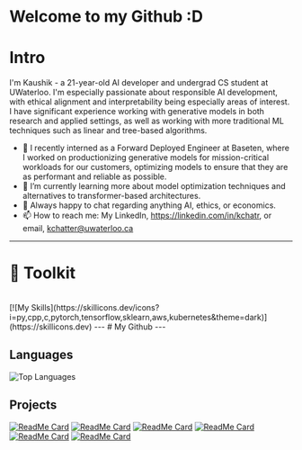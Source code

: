 # Welcome to my Github :D

<!--
**kchatr/kchatr** is a ✨ _special_ ✨ repository because its `README.md` (this file) appears on your GitHub profile.

Here are some ideas to get you started:

- 🔭 I’m currently working on ...
- 🌱 I’m currently learning ...
- 👯 I’m looking to collaborate on ...
- 🤔 I’m looking for help with ...
- 💬 Ask me about ...
- 📫 How to reach me: ...
- 😄 Pronouns: ...
- ⚡ Fun fact: ...
-->
# Intro
I'm Kaushik - a 21-year-old AI developer and undergrad CS student at UWaterloo. I'm especially passionate about responsible AI development, with ethical alignment and interpretability being especially areas of interest. I have significant experience working with generative models in both research and applied settings, as well as working with more traditional ML techniques such as linear and tree-based algorithms. 
- 🔭 I recently interned as a Forward Deployed Engineer at Baseten, where I worked on productionizing generative models for mission-critical workloads for our customers, optimizing models to ensure that they are as performant and reliable as possible.
- 🌱 I’m currently learning more about model optimization techniques and alternatives to transformer-based architectures.
- 💬 Always happy to chat regarding anything AI, ethics, or economics.
- 📫 How to reach me: My LinkedIn, https://linkedin.com/in/kchatr, or email, kchatter@uwaterloo.ca

---
# 🧰 Toolkit
</br>
[![My Skills](https://skillicons.dev/icons?i=py,cpp,c,pytorch,tensorflow,sklearn,aws,kubernetes&theme=dark)](https://skillicons.dev)
---
# My Github
---

## Languages
![Top Languages](https://github-readme-stats.vercel.app/api/top-langs/?username=kchatr)

## Projects
[![ReadMe Card](https://github-readme-stats.vercel.app/api/pin/?username=kchatr&repo=pipecat&theme=tokyonight)](https://github.com/kchatr/pipecat/tree/kaushik/baseten-plugin)
[![ReadMe Card](https://github-readme-stats.vercel.app/api/pin/?username=kchatr&repo=calorme&theme=tokyonight)](https://github.com/kchatr/calorme)
[![ReadMe Card](https://github-readme-stats.vercel.app/api/pin/?username=kchatr&repo=flappy-bird-NEAT&theme=tokyonight)](https://github.com/kchatr/flappy-bird-NEAT)
[![ReadMe Card](https://github-readme-stats.vercel.app/api/pin/?username=kchatr&repo=quantum-rng&theme=tokyonight)](https://github.com/kchatr/quantum-rng)
[![ReadMe Card](https://github-readme-stats.vercel.app/api/pin/?username=kchatr&repo=CNN-ImageClassifier&theme=tokyonight)](https://github.com/kchatr/CNN-ImageClassifier)
[![ReadMe Card](https://github-readme-stats.vercel.app/api/pin/?username=kchatr&repo=kmeans-image-compression&theme=tokyonight)](https://github.com/kchatr/kmeans-image-compression)
